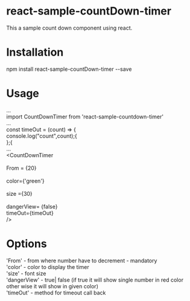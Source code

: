 # react-sample-countDown-timer
This a sample count down component using react.</br>

# Installation
npm install react-sample-countDown-timer --save</br>

# Usage
...  
import CountDownTimer from 'react-sample-countdown-timer'</br>
...</br>
const timeOut = (count) => {</br>
    console.log("count",count);{</br>
  };{</br>
...</br>
<CountDownTimer</br>  
From = {20}</br>   
color={'green'}</br>   
size ={30}</br>   
dangerView= {false}</br> 
timeOut={timeOut}</br>
/>  

# Options

'From' -  from where number have to decrement - mandatory </br> 
'color' - color to display the timer</br> 
'size' - font size</br>
'dangerView' - true| false (if true it will show single number in red color other wise it will show in given color)</br>
'timeOut' - method for timeout call back
